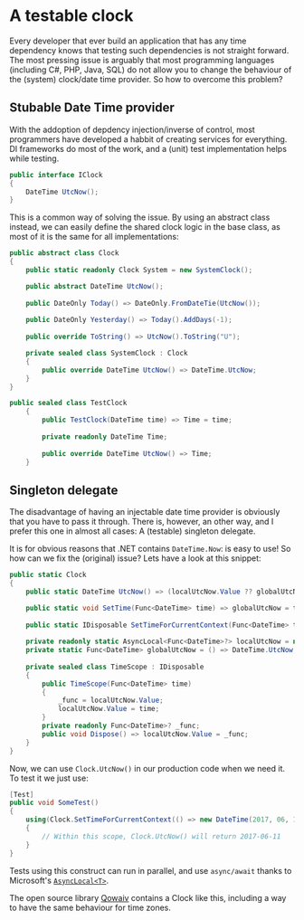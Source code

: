 ﻿# A testable clock
Every developer that ever build an application that has any time dependency
knows that testing such dependencies is not straight forward. The most pressing
issue is arguably that most programming languages (including C#, PHP, Java, SQL)
do not allow you to change the behaviour of the (system) clock/date time provider.
So how to overcome this problem?

## Stubable Date Time provider
With the addoption of depdency injection/inverse of control, most programmers
have developed a habbit of creating services for everything. DI frameworks do
most of the work, and a (unit) test implementation helps while testing.

``` C#
public interface IClock
{
    DateTime UtcNow();
}
```

This is a common way of solving the issue. By using an abstract class instead,
we can easily define the shared clock logic in the base class, as most of it
is the same for all implementations:

``` C#
public abstract class Clock
{
	public static readonly Clock System = new SystemClock();

	public abstract DateTime UtcNow();
	
	public DateOnly Today() => DateOnly.FromDateTie(UtcNow());
	
	public DateOnly Yesterday() => Today().AddDays(-1);
	
	public override ToString() => UtcNow().ToString("U");

    private sealed class SystemClock : Clock
	{
	    public override DateTime UtcNow() => DateTime.UtcNow;
	}
}

public sealed class TestClock
	{
		public TestClock(DateTime time) => Time = time;
	    
		private readonly DateTime Time;
		
		public override DateTime UtcNow() => Time;
	}
```

## Singleton delegate
The disadvantage of having an injectable date time provider is obviously that
you have to pass it through. There is, however, an other way, and I prefer this
one in almost all cases: A (testable) singleton delegate.

It is for obvious reasons that .NET contains `DateTime.Now`: is easy to use!
So how can we fix the (original) issue? Lets have a look at this snippet:

``` C#
public static Clock
{
	public static DateTime UtcNow() => (localUtcNow.Value ?? globalUtcNow).Invoke();

    public static void SetTime(Func<DateTime> time) => globalUtcNow = time;
	
    public static IDisposable SetTimeForCurrentContext(Func<DateTime> time) => new TimeScope(time);
	
	private readonly static AsyncLocal<Func<DateTime>?> localUtcNow = new();
	private static Func<DateTime> globalUtcNow = () => DateTime.UtcNow;
	
	private sealed class TimeScope : IDisposable
    {
        public TimeScope(Func<DateTime> time)
        {
            _func = localUtcNow.Value;
            localUtcNow.Value = time;
        }
        private readonly Func<DateTime>? _func;
        public void Dispose() => localUtcNow.Value = _func;
    }
}
```

Now, we can use `Clock.UtcNow()` in our production code when we need it. To
test it we just use:

``` C#
[Test]
public void SomeTest()
{
    using(Clock.SetTimeForCurrentContext(() => new DateTime(2017, 06, 11)))
	{
		// Within this scope, Clock.UtcNow() will return 2017-06-11
	}
}
```

Tests using this construct can run in parallel, and use `async/await` thanks to
Microsoft's [`AsyncLocal<T>`](https://learn.microsoft.com/en-us/dotnet/api/system.threading.asynclocal-1).

The open source library [Qowaiv](https://github.com/Qowaiv/Qowaiv) contains a
Clock like this, including a way to have the same behaviour for time zones.
